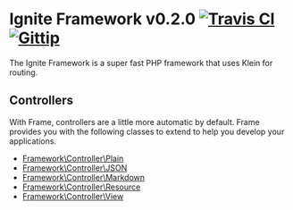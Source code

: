 Ignite Framework v0.2.0 [![Travis CI](http://origin.shields.io/travis-ci/TeamIgnite%2FFramework.png)](https://travis-ci.org/TeamIgnite/Framework)  [![Gittip](http://origin.shields.io/gittip/clone1018.png)](https://www.gittip.com/clone1018/)
=====

The Ignite Framework is a super fast PHP framework that uses Klein for routing.


Controllers
-----------
With Frame, controllers are a little more automatic by default. Frame provides
you with the following classes to extend to help you develop your applications.

* [Framework\Controller\Plain](https://github.com/TeamIgnite/Framework/wiki/Controllers#plain-controllers)
* [Framework\Controller\JSON](https://github.com/TeamIgnite/Framework/wiki/Controllers#json-controllers)
* [Framework\Controller\Markdown](https://github.com/TeamIgnite/Framework/wiki/Controllers#markdown-controllers)
* [Framework\Controller\Resource](https://github.com/TeamIgnite/Framework/wiki/Controllers#resource-controllers)
* [Framework\Controller\View](https://github.com/TeamIgnite/Framework/wiki/Controllers#view-controllers)
